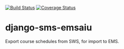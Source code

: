[![Build Status](https://travis-ci.org/uw-it-cte/django-sws-emsaiu.svg?branch=master)](https://travis-ci.org/uw-it-cte/django-sws-emsaiu)
[![Coverage Status](https://coveralls.io/repos/github/uw-it-cte/django-sws-emsaiu/badge.svg?branch=master)](https://coveralls.io/github/uw-it-cte/django-sws-emsaiu?branch=master)

# django-sms-emsaiu
Export course schedules from SWS, for import to EMS.
